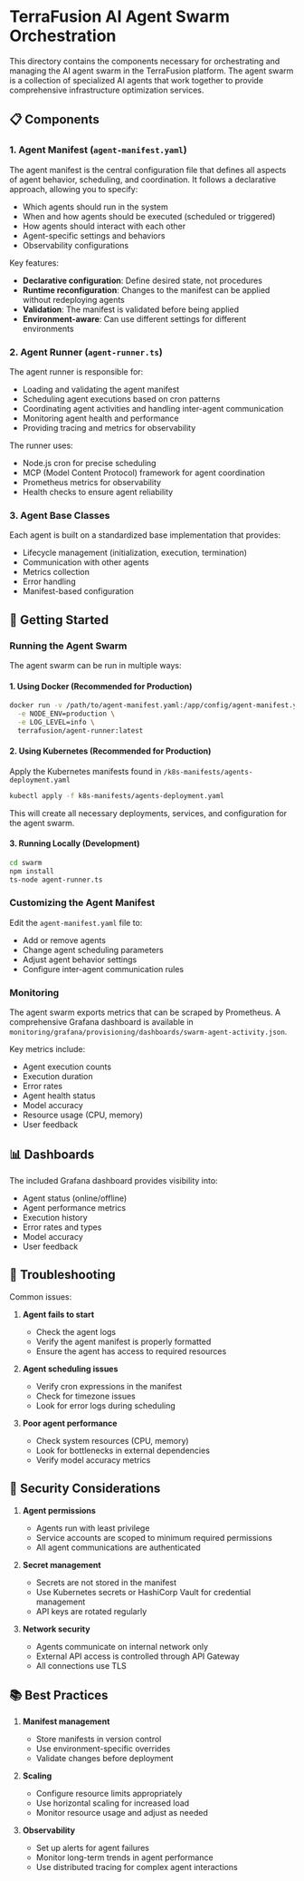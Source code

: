 # TerraFusion AI Agent Swarm Orchestration

This directory contains the components necessary for orchestrating and managing the AI agent swarm in the TerraFusion platform. The agent swarm is a collection of specialized AI agents that work together to provide comprehensive infrastructure optimization services.

## 📋 Components

### 1. Agent Manifest (`agent-manifest.yaml`)

The agent manifest is the central configuration file that defines all aspects of agent behavior, scheduling, and coordination. It follows a declarative approach, allowing you to specify:

- Which agents should run in the system
- When and how agents should be executed (scheduled or triggered)
- How agents should interact with each other
- Agent-specific settings and behaviors
- Observability configurations

Key features:
- **Declarative configuration**: Define desired state, not procedures
- **Runtime reconfiguration**: Changes to the manifest can be applied without redeploying agents
- **Validation**: The manifest is validated before being applied
- **Environment-aware**: Can use different settings for different environments

### 2. Agent Runner (`agent-runner.ts`)

The agent runner is responsible for:
- Loading and validating the agent manifest
- Scheduling agent executions based on cron patterns
- Coordinating agent activities and handling inter-agent communication
- Monitoring agent health and performance
- Providing tracing and metrics for observability

The runner uses:
- Node.js cron for precise scheduling
- MCP (Model Content Protocol) framework for agent coordination
- Prometheus metrics for observability
- Health checks to ensure agent reliability

### 3. Agent Base Classes

Each agent is built on a standardized base implementation that provides:
- Lifecycle management (initialization, execution, termination)
- Communication with other agents
- Metrics collection
- Error handling
- Manifest-based configuration

## 🚀 Getting Started

### Running the Agent Swarm

The agent swarm can be run in multiple ways:

#### 1. Using Docker (Recommended for Production)

```bash
docker run -v /path/to/agent-manifest.yaml:/app/config/agent-manifest.yaml \
  -e NODE_ENV=production \
  -e LOG_LEVEL=info \
  terrafusion/agent-runner:latest
```

#### 2. Using Kubernetes (Recommended for Production)

Apply the Kubernetes manifests found in `/k8s-manifests/agents-deployment.yaml`

```bash
kubectl apply -f k8s-manifests/agents-deployment.yaml
```

This will create all necessary deployments, services, and configuration for the agent swarm.

#### 3. Running Locally (Development)

```bash
cd swarm
npm install
ts-node agent-runner.ts
```

### Customizing the Agent Manifest

Edit the `agent-manifest.yaml` file to:
- Add or remove agents
- Change agent scheduling parameters
- Adjust agent behavior settings
- Configure inter-agent communication rules

### Monitoring

The agent swarm exports metrics that can be scraped by Prometheus. A comprehensive Grafana dashboard is available in `monitoring/grafana/provisioning/dashboards/swarm-agent-activity.json`.

Key metrics include:
- Agent execution counts
- Execution duration
- Error rates
- Agent health status
- Model accuracy
- Resource usage (CPU, memory)
- User feedback

## 📊 Dashboards

The included Grafana dashboard provides visibility into:
- Agent status (online/offline)
- Agent performance metrics
- Execution history
- Error rates and types
- Model accuracy
- User feedback

## 🔧 Troubleshooting

Common issues:

1. **Agent fails to start**
   - Check the agent logs
   - Verify the agent manifest is properly formatted
   - Ensure the agent has access to required resources

2. **Agent scheduling issues**
   - Verify cron expressions in the manifest
   - Check for timezone issues
   - Look for error logs during scheduling

3. **Poor agent performance**
   - Check system resources (CPU, memory)
   - Look for bottlenecks in external dependencies
   - Verify model accuracy metrics

## 🔐 Security Considerations

1. **Agent permissions**
   - Agents run with least privilege
   - Service accounts are scoped to minimum required permissions
   - All agent communications are authenticated

2. **Secret management**
   - Secrets are not stored in the manifest
   - Use Kubernetes secrets or HashiCorp Vault for credential management
   - API keys are rotated regularly

3. **Network security**
   - Agents communicate on internal network only
   - External API access is controlled through API Gateway
   - All connections use TLS

## 📚 Best Practices

1. **Manifest management**
   - Store manifests in version control
   - Use environment-specific overrides
   - Validate changes before deployment

2. **Scaling**
   - Configure resource limits appropriately
   - Use horizontal scaling for increased load
   - Monitor resource usage and adjust as needed

3. **Observability**
   - Set up alerts for agent failures
   - Monitor long-term trends in agent performance
   - Use distributed tracing for complex agent interactions